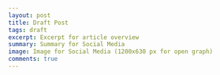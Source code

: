 ```yaml
---
layout: post
title: Draft Post
tags: draft
excerpt: Excerpt for article overview
summary: Summary for Social Media
image: Image for Social Media (1200x630 px for open graph)
comments: true
---
```



